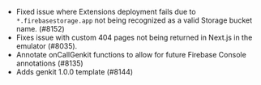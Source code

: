 - Fixed issue where Extensions deployment fails due to `*.firebasestorage.app` not being recognized as a valid Storage bucket name. (#8152)
- Fixes issue with custom 404 pages not being returned in Next.js in the emulator (#8035).
- Annotate onCallGenkit functions to allow for future Firebase Console annotations (#8135)
- Adds genkit 1.0.0 template (#8144)
